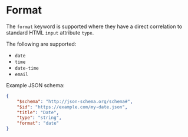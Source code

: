 <!-- title: Format -->

# Format

The `format` keyword is supported where they have a direct correlation to standard HTML `input` attribute `type`.

The following are supported:
- `date`
- `time`
- `date-time`
- `email`

Example JSON schema:
```json
{
    "$schema": "http://json-schema.org/schema#",
    "$id": "https://example.com/my-date.json",
    "title": "Date",
    "type": "string",
    "format": "date"
}
```